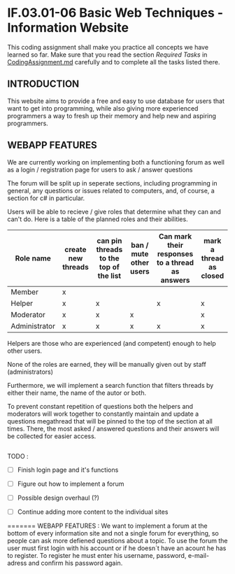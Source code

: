 # IF.03.01-06 Basic Web Techniques - Information Website
This coding assignment shall make you practice all concepts we have learned so far. Make sure that you read the section *Required Tasks*  in [CodingAssignment.md](CodingAssignment.md) carefully and to complete all the tasks listed there.

## INTRODUCTION
This website aims to provide a free and easy to use database for users
that want to get into programming, while also giving more experienced
programmers a way to fresh up their memory and help new and aspiring programmers.

## WEBAPP FEATURES
We are currently working on implementing both a functioning forum as well
as a login / registration page for users to ask / answer questions

The forum will be split up in seperate sections, including programming in general,
any questions or issues related to computers, and, of course, a section for c# in particular.

Users will be able to recieve / give roles that determine what they can and can't do.
Here is a table of the planned roles and their abilities.

| Role name | create new threads | can pin threads to the top of the list |	ban / mute other users | Can mark their responses to a thread as answers | mark a thread as closed
|--|--|--|--|--|--|
| Member | x |  |  |  |  |
| Helper | x | x | | x | x |
| Moderator | x | x | x |  | x |
|Administrator | x | x | x | x | x |


Helpers are those who are experienced (and competent) enough to help other users.

None of the roles are earned, they will be manually given out by staff (administrators)

Furthermore, we will implement a search function that filters threads by either their name, the name of the autor or both.

To prevent constant repetition of questions both the helpers and moderators will work together to constantly maintain and update a questions megathread that will be pinned to the top of the section at all times.
There, the most asked / answered questions and their answers will be collected for easier access.
##

TODO :

 - [ ] Finish login page and it's functions
 - [ ] Figure out how to implement a forum
 - [ ] Possible design overhaul (?)
 - [ ] Continue adding more content to the individual sites


=======
WEBAPP FEATURES :
We want to implement a forum at the bottom of every information site and not a single forum for everything, so people can ask more defiened questions about a topic. To use the forum the user must first login with his account or if he doesn´t have an acount he has to register. To register he must enter his username, password, e-mail-adress and confirm his password again.
